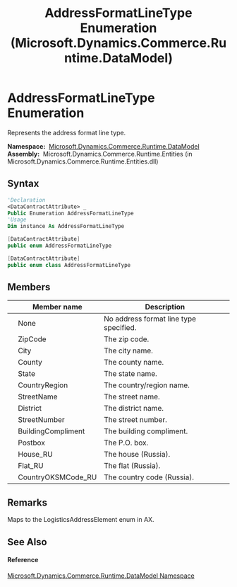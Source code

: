 ﻿---
title: AddressFormatLineType Enumeration (Microsoft.Dynamics.Commerce.Runtime.DataModel)
TOCTitle: AddressFormatLineType Enumeration
ms:assetid: T:Microsoft.Dynamics.Commerce.Runtime.DataModel.AddressFormatLineType
ms:mtpsurl: https://technet.microsoft.com/en-us/library/microsoft.dynamics.commerce.runtime.datamodel.addressformatlinetype(v=AX.60)
ms:contentKeyID: 49830251
ms.date: 05/18/2015
mtps_version: v=AX.60
f1_keywords:
- Microsoft.Dynamics.Commerce.Runtime.DataModel.AddressFormatLineType
- Microsoft.Dynamics.Commerce.Runtime.DataModel.AddressFormatLineType.BuildingCompliment
- Microsoft.Dynamics.Commerce.Runtime.DataModel.AddressFormatLineType.City
- Microsoft.Dynamics.Commerce.Runtime.DataModel.AddressFormatLineType.CountryOKSMCode_RU
- Microsoft.Dynamics.Commerce.Runtime.DataModel.AddressFormatLineType.CountryRegion
- Microsoft.Dynamics.Commerce.Runtime.DataModel.AddressFormatLineType.County
- Microsoft.Dynamics.Commerce.Runtime.DataModel.AddressFormatLineType.District
- Microsoft.Dynamics.Commerce.Runtime.DataModel.AddressFormatLineType.Flat_RU
- Microsoft.Dynamics.Commerce.Runtime.DataModel.AddressFormatLineType.Postbox
- Microsoft.Dynamics.Commerce.Runtime.DataModel.AddressFormatLineType.State
- Microsoft.Dynamics.Commerce.Runtime.DataModel.AddressFormatLineType.StreetNumber
- Microsoft.Dynamics.Commerce.Runtime.DataModel.AddressFormatLineType.None
- Microsoft.Dynamics.Commerce.Runtime.DataModel.AddressFormatLineType.StreetName
- Microsoft.Dynamics.Commerce.Runtime.DataModel.AddressFormatLineType.ZipCode
- Microsoft.Dynamics.Commerce.Runtime.DataModel.AddressFormatLineType.House_RU
dev_langs:
- CSharp
- C++
- VB
---

# AddressFormatLineType Enumeration

Represents the address format line type.

**Namespace:**  [Microsoft.Dynamics.Commerce.Runtime.DataModel](microsoft-dynamics-commerce-runtime-datamodel-namespace.md)  
**Assembly:**  Microsoft.Dynamics.Commerce.Runtime.Entities (in Microsoft.Dynamics.Commerce.Runtime.Entities.dll)

## Syntax

``` vb
'Declaration
<DataContractAttribute> _
Public Enumeration AddressFormatLineType
'Usage
Dim instance As AddressFormatLineType
```

``` csharp
[DataContractAttribute]
public enum AddressFormatLineType
```

``` c++
[DataContractAttribute]
public enum class AddressFormatLineType
```

## Members

<table>
<thead>
<tr class="header">
<th></th>
<th>Member name</th>
<th>Description</th>
</tr>
</thead>
<tbody>
<tr class="odd">
<td></td>
<td>None</td>
<td>No address format line type specified.</td>
</tr>
<tr class="even">
<td></td>
<td>ZipCode</td>
<td>The zip code.</td>
</tr>
<tr class="odd">
<td></td>
<td>City</td>
<td>The city name.</td>
</tr>
<tr class="even">
<td></td>
<td>County</td>
<td>The county name.</td>
</tr>
<tr class="odd">
<td></td>
<td>State</td>
<td>The state name.</td>
</tr>
<tr class="even">
<td></td>
<td>CountryRegion</td>
<td>The country/region name.</td>
</tr>
<tr class="odd">
<td></td>
<td>StreetName</td>
<td>The street name.</td>
</tr>
<tr class="even">
<td></td>
<td>District</td>
<td>The district name.</td>
</tr>
<tr class="odd">
<td></td>
<td>StreetNumber</td>
<td>The street number.</td>
</tr>
<tr class="even">
<td></td>
<td>BuildingCompliment</td>
<td>The building compliment.</td>
</tr>
<tr class="odd">
<td></td>
<td>Postbox</td>
<td>The P.O. box.</td>
</tr>
<tr class="even">
<td></td>
<td>House_RU</td>
<td>The house (Russia).</td>
</tr>
<tr class="odd">
<td></td>
<td>Flat_RU</td>
<td>The flat (Russia).</td>
</tr>
<tr class="even">
<td></td>
<td>CountryOKSMCode_RU</td>
<td>The country code (Russia).</td>
</tr>
</tbody>
</table>


## Remarks

Maps to the LogisticsAddressElement enum in AX.

## See Also

#### Reference

[Microsoft.Dynamics.Commerce.Runtime.DataModel Namespace](microsoft-dynamics-commerce-runtime-datamodel-namespace.md)

